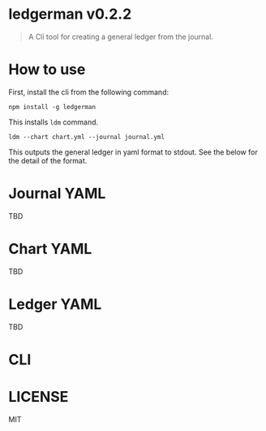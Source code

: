 # ledgerman v0.2.2

> A Cli tool for creating a general ledger from the journal.

# How to use

First, install the cli from the following command:

    npm install -g ledgerman

This installs `ldm` command.

    ldm --chart chart.yml --journal journal.yml

This outputs the general ledger in yaml format to stdout. See the below for the detail of the format.

# Journal YAML

TBD

# Chart YAML

TBD

# Ledger YAML

TBD

# CLI

# LICENSE

MIT
